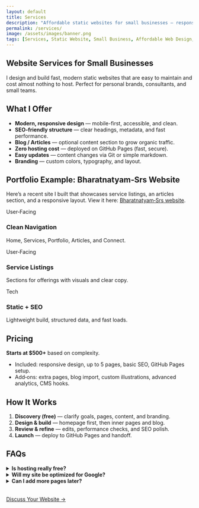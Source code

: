 ```yaml
---
layout: default
title: Services
description: "Affordable static websites for small businesses — responsive, fast, SEO-friendly. Starts at $500+ based on complexity. Built on GitHub Pages with zero hosting cost."
permalink: /services/
image: /assets/images/banner.png
tags: [Services, Static Website, Small Business, Affordable Web Design, GitHub Pages, Portfolio]
---
```


<section class="container" aria-label="Services">
  <h1>Website Services for Small Businesses</h1>
  <p class="muted">I design and build fast, modern static websites that are easy to maintain and cost almost nothing to host. Perfect for personal brands, consultants, and small teams.</p>

  <h2>What I Offer</h2>
  <ul>
    <li><strong>Modern, responsive design</strong> — mobile-first, accessible, and clean.</li>
    <li><strong>SEO-friendly structure</strong> — clear headings, metadata, and fast performance.</li>
    <li><strong>Blog / Articles</strong> — optional content section to grow organic traffic.</li>
    <li><strong>Zero hosting cost</strong> — deployed on GitHub Pages (fast, secure).</li>
    <li><strong>Easy updates</strong> — content changes via Git or simple markdown.</li>
    <li><strong>Branding</strong> — custom colors, typography, and layout.</li>
  </ul>

  <h2>Portfolio Example: Bharatnatyam‑Srs Website</h2>
  <p>Here’s a recent site I built that showcases service listings, an articles section, and a responsive layout. View it here: <a href="https://techunderfive.github.io/Bharatnatyam-Srs/" target="_blank" rel="noopener">Bharatnatyam‑Srs website</a>.</p>

  <div class="grid grid-3" role="list" aria-label="Delivered features">
    <div class="card" role="listitem"><div class="card-body">
      <div class="pill">User‑Facing</div>
      <h3 class="card-title">Clean Navigation</h3>
      <p class="card-meta">Home, Services, Portfolio, Articles, and Connect.</p>
    </div></div>
    <div class="card" role="listitem"><div class="card-body">
      <div class="pill">User‑Facing</div>
      <h3 class="card-title">Service Listings</h3>
      <p class="card-meta">Sections for offerings with visuals and clear copy.</p>
    </div></div>
    <div class="card" role="listitem"><div class="card-body">
      <div class="pill">Tech</div>
      <h3 class="card-title">Static + SEO</h3>
      <p class="card-meta">Lightweight build, structured data, and fast loads.</p>
    </div></div>
  </div>

  <h2>Pricing</h2>
  <p><strong>Starts at $500+</strong> based on complexity.</p>
  <ul>
    <li>Included: responsive design, up to 5 pages, basic SEO, GitHub Pages setup.</li>
    <li>Add‑ons: extra pages, blog import, custom illustrations, advanced analytics, CMS hooks.</li>
  </ul>

  <h2>How It Works</h2>
  <ol>
    <li><strong>Discovery (free)</strong> — clarify goals, pages, content, and branding.</li>
    <li><strong>Design & build</strong> — homepage first, then inner pages and blog.</li>
    <li><strong>Review & refine</strong> — edits, performance checks, and SEO polish.</li>
    <li><strong>Launch</strong> — deploy to GitHub Pages and handoff.</li>
  </ol>

  <h2>FAQs</h2>
  <details>
    <summary><strong>Is hosting really free?</strong></summary>
    <p>Yes — GitHub Pages hosts static sites for free. You only pay for your domain.</p>
  </details>
  <details>
    <summary><strong>Will my site be optimized for Google?</strong></summary>
    <p>Yes — clean HTML, proper metadata, fast load times, and structured data are included.</p>
  </details>
  <details>
    <summary><strong>Can I add more pages later?</strong></summary>
    <p>Absolutely. The site is designed to scale with more pages, posts, or media.</p>
  </details>

  <div class="category-footer" style="margin-top: 2rem;">
    <a class="see-more" href="{{ '/contact/contact.html' | relative_url }}">Discuss Your Website →</a>
  </div>
</section>

<script type="application/ld+json">
{
  "@context": "https://schema.org",
  "@type": "Service",
  "name": "Static Website Design & Development",
  "provider": {
    "@type": "Organization",
    "name": "TechUnder5"
  },
  "description": "Affordable static website design for small businesses — responsive, fast, SEO‑friendly. Starts at $500+ based on complexity. Hosted on GitHub Pages.",
  "brand": "TechUnder5",
  "areaServed": "Remote",
  "offers": {
    "@type": "Offer",
    "price": "500",
    "priceCurrency": "USD",
    "priceSpecification": {
      "@type": "PriceSpecification",
      "price": "500",
      "priceCurrency": "USD"
    },
    "eligibleRegion": "Remote",
    "availability": "https://schema.org/InStock"
  },
  "url": "{{ '/services/' | relative_url }}"
}
</script>

<script type="application/ld+json">
{
  "@context": "https://schema.org",
  "@type": "FAQPage",
  "mainEntity": [
    {
      "@type": "Question",
      "name": "Is hosting really free?",
      "acceptedAnswer": {"@type": "Answer", "text": "Yes — GitHub Pages hosts static sites for free. You only pay for your domain."}
    },
    {
      "@type": "Question",
      "name": "Will my site be optimized for Google?",
      "acceptedAnswer": {"@type": "Answer", "text": "Yes — clean HTML, proper metadata, fast load times, and structured data are included."}
    },
    {
      "@type": "Question",
      "name": "Can I add more pages later?",
      "acceptedAnswer": {"@type": "Answer", "text": "Absolutely. The site is designed to scale with more pages, posts, or media."}
    }
  ]
}
</script>


